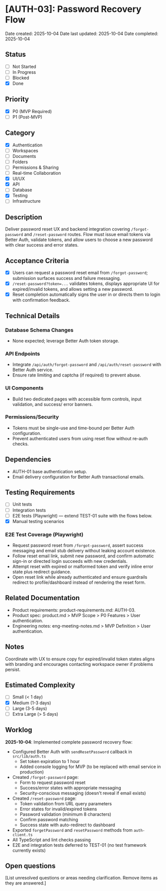 # [AUTH-03]: Password Recovery Flow

Date created: 2025-10-04
Date last updated: 2025-10-04
Date completed: 2025-10-04

## Status

- [ ] Not Started
- [ ] In Progress
- [ ] Blocked
- [x] Done

## Priority

- [x] P0 (MVP Required)
- [ ] P1 (Post-MVP)

## Category

- [x] Authentication
- [ ] Workspaces
- [ ] Documents
- [ ] Folders
- [ ] Permissions & Sharing
- [ ] Real-time Collaboration
- [x] UI/UX
- [x] API
- [ ] Database
- [x] Testing
- [ ] Infrastructure

## Description

Deliver password reset UX and backend integration covering `/forgot-password` and `/reset-password` routes. Flow must issue email tokens via Better Auth, validate tokens, and allow users to choose a new password with clear success and error states.

## Acceptance Criteria

- [x] Users can request a password reset email from `/forgot-password`; submission surfaces success and failure messaging.
- [x] `/reset-password?token=...` validates tokens, displays appropriate UI for expired/invalid tokens, and allows setting a new password.
- [x] Reset completion automatically signs the user in or directs them to login with confirmation feedback.

## Technical Details

### Database Schema Changes

- None expected; leverage Better Auth token storage.

### API Endpoints

- Integrate `/api/auth/forgot-password` and `/api/auth/reset-password` with Better Auth service.
- Ensure rate limiting and captcha (if required) to prevent abuse.

### UI Components

- Build two dedicated pages with accessible form controls, input validation, and success/ error banners.

### Permissions/Security

- Tokens must be single-use and time-bound per Better Auth configuration.
- Prevent authenticated users from using reset flow without re-auth checks.

## Dependencies

- AUTH-01 base authentication setup.
- Email delivery configuration for Better Auth transactional emails.

## Testing Requirements

- [ ] Unit tests
- [ ] Integration tests
- [ ] E2E tests (Playwright) — extend TEST-01 suite with the flows below.
- [x] Manual testing scenarios

### E2E Test Coverage (Playwright)

- Request password reset from `/forgot-password`, assert success messaging and email stub delivery without leaking account existence.
- Follow reset email link, submit new password, and confirm automatic sign-in or directed login succeeds with new credentials.
- Attempt reset with expired or malformed token and verify inline error state plus redirect guidance.
- Open reset link while already authenticated and ensure guardrails redirect to profile/dashboard instead of rendering the reset form.

## Related Documentation

- Product requirements: product-requirements.md: AUTH-03.
- Product spec: product.md > MVP Scope > P0 Features > User authentication.
- Engineering notes: eng-meeting-notes.md > MVP Definition > User authentication.

## Notes

Coordinate with UX to ensure copy for expired/invalid token states aligns with branding and encourages contacting workspace owner if problems persist.

## Estimated Complexity

- [ ] Small (< 1 day)
- [x] Medium (1-3 days)
- [ ] Large (3-5 days)
- [ ] Extra Large (> 5 days)

## Worklog

**2025-10-04**: Implemented complete password recovery flow:
- Configured Better Auth with `sendResetPassword` callback in `src/lib/auth.ts`
  - Set token expiration to 1 hour
  - Added console logging for MVP (to be replaced with email service in production)
- Created `/forgot-password` page:
  - Form to request password reset
  - Success/error states with appropriate messaging
  - Security-conscious messaging (doesn't reveal if email exists)
- Created `/reset-password` page:
  - Token validation from URL query parameters
  - Error states for invalid/expired tokens
  - Password validation (minimum 8 characters)
  - Confirm password matching
  - Success state with auto-redirect to dashboard
- Exported `forgetPassword` and `resetPassword` methods from `auth-client.ts`
- All TypeScript and lint checks passing
- E2E and integration tests deferred to TEST-01 (no test framework currently exists)

## Open questions

[List unresolved questions or areas needing clarification. Remove items as they are answered.]
